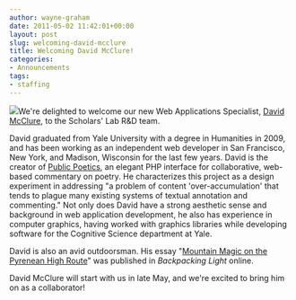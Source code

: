 ```yaml
---
author: wayne-graham
date: 2011-05-02 11:42:01+00:00
layout: post
slug: welcoming-david-mcclure
title: Welcoming David McClure!
categories:
- Announcements
tags:
- staffing
---
```


[![](http://www.scholarslab.org/wp-content/uploads/2011/05/pic.jpg)](http://www.scholarslab.org/announcements/welcoming-david-mcclure/attachment/pic/)We're delighted to welcome our new Web Applications Specialist, [David McClure](http://twitter.com/#!/clured), to the Scholars' Lab R&D team.

David graduated from Yale University with a degree in Humanities in 2009, and has been working as an independent web developer in San Francisco, New York, and Madison, Wisconsin for the last few years. David is the creator of [Public Poetics](http://publicpoetics.org/), an elegant PHP interface for collaborative, web-based commentary on poetry.  He characterizes this project as a design experiment in addressing "a problem of content 'over-accumulation' that tends to plague many existing systems of textual annotation and commenting."  Not only does David have a strong aesthetic sense and background in web application development, he also has experience in computer graphics, having worked with graphics libraries while developing software for the Cognitive Science department at Yale.

David is also an avid outdoorsman.  His essay "[Mountain Magic on the Pyrenean High Route](http://www.backpackinglight.com/cgi-bin/backpackinglight/pyrenean.html)" was published in _Backpacking Light_ online.

David McClure will start with us in late May, and we're excited to bring him on as a collaborator!
